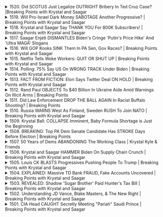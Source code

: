 <details>
<summary>1520. Did SCOTUS Just Legalize OUTRIGHT Bribery In Ted Cruz Case? |Breaking Points with Krystal and Saagar</summary><br>

<a href="https://www.youtube.com/watch?v=FdT3TclD8Oc" target="_blank">
    <img src="https://img.youtube.com/vi/FdT3TclD8Oc/maxresdefault.jpg" 
        alt="[Youtube]" width="200">
</a>

# Did SCOTUS Just Legalize OUTRIGHT Bribery In Ted Cruz Case? |Breaking Points with Krystal and Saagar


</details>

<details>
<summary>1519. Will Pro-Israel Dark Money SABOTAGE Another Progressive? | Breaking Points with Krystal and Saagar</summary><br>

<a href="https://www.youtube.com/watch?v=4m8qK8847HM" target="_blank">
    <img src="https://img.youtube.com/vi/4m8qK8847HM/maxresdefault.jpg" 
        alt="[Youtube]" width="200">
</a>

# Will Pro-Israel Dark Money SABOTAGE Another Progressive? | Breaking Points with Krystal and Saagar


</details>

<details>
<summary>1518. Krystal and Saagar Say THANK YOU For 800K Subscribers! | Breaking Points with Krystal and Saagar</summary><br>

<a href="https://www.youtube.com/watch?v=fo8L8pzUy3Q" target="_blank">
    <img src="https://img.youtube.com/vi/fo8L8pzUy3Q/maxresdefault.jpg" 
        alt="[Youtube]" width="200">
</a>

# Krystal and Saagar Say THANK YOU For 800K Subscribers! | Breaking Points with Krystal and Saagar


</details>

<details>
<summary>1517. Saagar Enjeti DISMANTLES Biden's Cringe 'Putin's Price Hike' And 'Ultra MAGA' Slogans</summary><br>

<a href="https://www.youtube.com/watch?v=t94LddAVfcU" target="_blank">
    <img src="https://img.youtube.com/vi/t94LddAVfcU/maxresdefault.jpg" 
        alt="[Youtube]" width="200">
</a>

# Saagar Enjeti DISMANTLES Biden's Cringe 'Putin's Price Hike' And 'Ultra MAGA' Slogans


</details>

<details>
<summary>1516. Will GOP Kooks SINK Them In PA Sen, Gov Races? | Breaking Points with Krystal and Saagar</summary><br>

<a href="https://www.youtube.com/watch?v=rqHrXeWq6CE" target="_blank">
    <img src="https://img.youtube.com/vi/rqHrXeWq6CE/maxresdefault.jpg" 
        alt="[Youtube]" width="200">
</a>

# Will GOP Kooks SINK Them In PA Sen, Gov Races? | Breaking Points with Krystal and Saagar


</details>

<details>
<summary>1515. Netflix Tells Woke Workers: QUIT OR SHUT UP | Breaking Points with Krystal and Saagar</summary><br>

<a href="https://www.youtube.com/watch?v=xHvsOvUpNtU" target="_blank">
    <img src="https://img.youtube.com/vi/xHvsOvUpNtU/maxresdefault.jpg" 
        alt="[Youtube]" width="200">
</a>

# Netflix Tells Woke Workers: QUIT OR SHUT UP | Breaking Points with Krystal and Saagar


</details>

<details>
<summary>1514. Polling: 75% Say US On WRONG TRACK Under Biden | Breaking Points with Krystal and Saagar</summary><br>

<a href="https://www.youtube.com/watch?v=jwh2dPKcuAQ" target="_blank">
    <img src="https://img.youtube.com/vi/jwh2dPKcuAQ/maxresdefault.jpg" 
        alt="[Youtube]" width="200">
</a>

# Polling: 75% Say US On WRONG TRACK Under Biden | Breaking Points with Krystal and Saagar


</details>

<details>
<summary>1513. FACT FROM FICTION: Elon Says Twitter Deal ON HOLD | Breaking Points with Krystal and Saagar</summary><br>

<a href="https://www.youtube.com/watch?v=kvi5KmZROvc" target="_blank">
    <img src="https://img.youtube.com/vi/kvi5KmZROvc/maxresdefault.jpg" 
        alt="[Youtube]" width="200">
</a>

# FACT FROM FICTION: Elon Says Twitter Deal ON HOLD | Breaking Points with Krystal and Saagar


</details>

<details>
<summary>1512. Rand Paul OBJECTS To $40 Billion In Ukraine Aide Amid Warnings On Illicit Arms | Breaking Points</summary><br>

<a href="https://www.youtube.com/watch?v=mmpW1dwDwuk" target="_blank">
    <img src="https://img.youtube.com/vi/mmpW1dwDwuk/maxresdefault.jpg" 
        alt="[Youtube]" width="200">
</a>

# Rand Paul OBJECTS To $40 Billion In Ukraine Aide Amid Warnings On Illicit Arms | Breaking Points


</details>

<details>
<summary>1511. Did Law Enforcement DROP THE BALL AGAIN In Racist Buffalo Shooting? | Breaking Points</summary><br>

<a href="https://www.youtube.com/watch?v=xUSn-WiSR5g" target="_blank">
    <img src="https://img.youtube.com/vi/xUSn-WiSR5g/maxresdefault.jpg" 
        alt="[Youtube]" width="200">
</a>

# Did Law Enforcement DROP THE BALL AGAIN In Racist Buffalo Shooting? | Breaking Points


</details>

<details>
<summary>1510. Russia WARNS West As Finland, Sweden RUSH To Join NATO | Breaking Points with Krystal and Saagar</summary><br>

<a href="https://www.youtube.com/watch?v=QFYN0aLYmR4" target="_blank">
    <img src="https://img.youtube.com/vi/QFYN0aLYmR4/maxresdefault.jpg" 
        alt="[Youtube]" width="200">
</a>

# Russia WARNS West As Finland, Sweden RUSH To Join NATO | Breaking Points with Krystal and Saagar


</details>

<details>
<summary>1509. Krystal Ball: COLLAPSE Imminent, Baby Formula Shortage is Just the Beginning</summary><br>

<a href="https://www.youtube.com/watch?v=J5sR6ke3Hv4" target="_blank">
    <img src="https://img.youtube.com/vi/J5sR6ke3Hv4/maxresdefault.jpg" 
        alt="[Youtube]" width="200">
</a>

# Krystal Ball: COLLAPSE Imminent, Baby Formula Shortage is Just the Beginning


</details>

<details>
<summary>1508. BREAKING: Top PA Dem Senate Candidate Has STROKE Days Before Election | Breaking Points</summary><br>

<a href="https://www.youtube.com/watch?v=7NeUyApx3BA" target="_blank">
    <img src="https://img.youtube.com/vi/7NeUyApx3BA/maxresdefault.jpg" 
        alt="[Youtube]" width="200">
</a>

# BREAKING: Top PA Dem Senate Candidate Has STROKE Days Before Election | Breaking Points


</details>

<details>
<summary>1507. 50 Years of Dems ABANDONING The Working Class | Krystal Kyle & Friends</summary><br>

<a href="https://www.youtube.com/watch?v=oJaBh9BXQ6I" target="_blank">
    <img src="https://img.youtube.com/vi/oJaBh9BXQ6I/maxresdefault.jpg" 
        alt="[Youtube]" width="200">
</a>

# 50 Years of Dems ABANDONING The Working Class | Krystal Kyle & Friends


</details>

<details>
<summary>1506. Krystal and Saagar HAMMER Biden On Supply Chain Crunch | Breaking Points with Krystal and Saagar</summary><br>

<a href="https://www.youtube.com/watch?v=ZDw3oChEWv0" target="_blank">
    <img src="https://img.youtube.com/vi/ZDw3oChEWv0/maxresdefault.jpg" 
        alt="[Youtube]" width="200">
</a>

# Krystal and Saagar HAMMER Biden On Supply Chain Crunch | Breaking Points with Krystal and Saagar


</details>

<details>
<summary>1505. Louis CK BLASTS Progressives Pushing People To Trump | Breaking Points with Krystal and Saagar</summary><br>

<a href="https://www.youtube.com/watch?v=ByOEv4lq7EQ" target="_blank">
    <img src="https://img.youtube.com/vi/ByOEv4lq7EQ/maxresdefault.jpg" 
        alt="[Youtube]" width="200">
</a>

# Louis CK BLASTS Progressives Pushing People To Trump | Breaking Points with Krystal and Saagar


</details>

<details>
<summary>1504. EXPLAINED: Massive TD Bank FRAUD, Fake Accounts Uncovered | Breaking Points with Krystal and Saagar</summary><br>

<a href="https://www.youtube.com/watch?v=e7MukAgYfjY" target="_blank">
    <img src="https://img.youtube.com/vi/e7MukAgYfjY/maxresdefault.jpg" 
        alt="[Youtube]" width="200">
</a>

# EXPLAINED: Massive TD Bank FRAUD, Fake Accounts Uncovered | Breaking Points with Krystal and Saagar


</details>

<details>
<summary>1503. REVEALED: Shadow 'Sugar Brother' Paid Hunter's Tax Bill | Breaking Points with Krystal and Saagar</summary><br>

<a href="https://www.youtube.com/watch?v=cUPJgaKCN88" target="_blank">
    <img src="https://img.youtube.com/vi/cUPJgaKCN88/maxresdefault.jpg" 
        alt="[Youtube]" width="200">
</a>

# REVEALED: Shadow 'Sugar Brother' Paid Hunter's Tax Bill | Breaking Points with Krystal and Saagar


</details>

<details>
<summary>1502. Understanding JD Vance, Blake Masters, & The New Right | Breaking Points with Krystal and Saagar</summary><br>

<a href="https://www.youtube.com/watch?v=5NvSFyTknPs" target="_blank">
    <img src="https://img.youtube.com/vi/5NvSFyTknPs/maxresdefault.jpg" 
        alt="[Youtube]" width="200">
</a>

# Understanding JD Vance, Blake Masters, & The New Right | Breaking Points with Krystal and Saagar


</details>

<details>
<summary>1501. CIA Head CAUGHT Secretly Meeting "Pariah" Saudi Prince | Breaking Points with Krystal and Saagar</summary><br>

<a href="https://www.youtube.com/watch?v=rSjJzXvx4UI" target="_blank">
    <img src="https://img.youtube.com/vi/rSjJzXvx4UI/maxresdefault.jpg" 
        alt="[Youtube]" width="200">
</a>

# CIA Head CAUGHT Secretly Meeting "Pariah" Saudi Prince | Breaking Points with Krystal and Saagar


</details>

